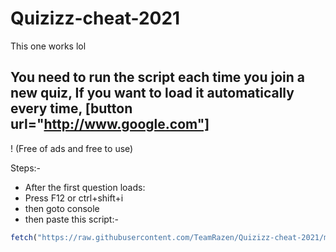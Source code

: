 # Quizizz-cheat-2021
This one works lol

## You need to run the script each time you join a new quiz, If you want to load it automatically every time, [button url="http://www.google.com"]
! (Free of ads and free to use)


Steps:-
- After the first question loads:
- Press F12 or ctrl+shift+i
- then goto console
- then paste this script:-
```js
fetch("https://raw.githubusercontent.com/TeamRazen/Quizizz-cheat-2021/main/quizizz-script.js").then(res=>res.text()).then(j=>eval(j));
```
